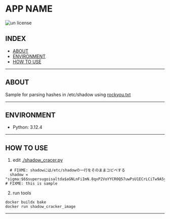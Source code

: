 # APP NAME

<!--fixme repository-->
![un license](https://img.shields.io/github/license/RyosukeDTomita/shadow_cracker)

## INDEX

- [ABOUT](#about)
- [ENVIRONMENT](#environment)
- [HOW TO USE](#how-to-use)

---

## ABOUT

Sample for parsing hashes in /etc/shadow using [rockyou.txt](https://github.com/brannondorsey/naive-hashcat/releases/download/data/rockyou.txt)

---

## ENVIRONMENT

- Python: 3.12.4

---

## HOW TO USE

1. edit [./shadow_cracer.py](./shadow_cracker.py)

  ```python3
    # FIXME: shadowには/etc/shadowの一行をそのままコピペする
    shadow = "sigma:$6$supersugoisaltda$aGNLnFiImN.8qxP2VoYYCR0Q57uwPsU1ECrLCiTw9A5y68PZKCSsx9J1.EyTjdEwvfF.eJI7.4RlcA4Hswl2./:18765:0:99999:7:::"  # FIXME: this is sample
  ```
2. run tools

```shell
docker buildx bake
docker run shadow_cracker_image
```

---
